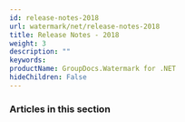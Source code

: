 ```yaml
---
id: release-notes-2018
url: watermark/net/release-notes-2018
title: Release Notes - 2018
weight: 3
description: ""
keywords: 
productName: GroupDocs.Watermark for .NET
hideChildren: False
---
```

### Articles in this section

